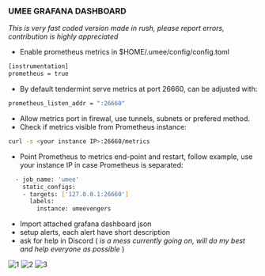 ### UMEE GRAFANA DASHBOARD

_This is very fast coded version made in rush, please report errors, contribution is highly appreciated_

* Enable prometheus metrics in $HOME/.umee/config/config.toml

```bash
[instrumentation]
prometheus = true
```
* By default tendermint serve metrics at port 26660, can be adjusted with:
```bash
prometheus_listen_addr = ":26660"
```
* Allow metrics port in firewal, use tunnels, subnets or prefered method.
* Check if metrics visible from Prometheus instance:
```bash
curl -s <your instance IP>:26660/metrics
```
* Point Prometheus to metrics end-point and restart, follow example, use your instance IP in case Prometheus is separated:
```bash
  - job_name: 'umee'
    static_configs:
    - targets: ['127.0.0.1:26660']
      labels:
        instance: umeevengers
```
* Import attached grafana dashboard json
* setup alerts, each alert have short description
* ask for help in Discord ( _is a mess currently going on, will do my best and help everyone as possible_ )

![1](https://user-images.githubusercontent.com/50751381/136826346-e2a3ca59-28e4-4cd9-9abf-d0ae7c5a844a.png)
![2](https://user-images.githubusercontent.com/50751381/136826354-9d12ff12-9a6e-4846-866f-a55ce07f6174.png)
![3](https://user-images.githubusercontent.com/50751381/136826558-81aac3da-cbce-484a-8b15-8736bfa81a77.png)
